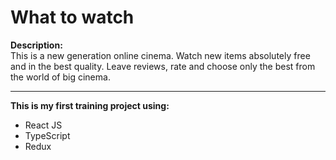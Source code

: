 # What to watch

__Description:__<br/>
This is a new generation online cinema. Watch new items absolutely free and in the best quality. Leave reviews, rate and choose only the best from the world of big cinema.

---
__This is my first training project using:__
 - React JS 
 - TypeScript 
 - Redux
